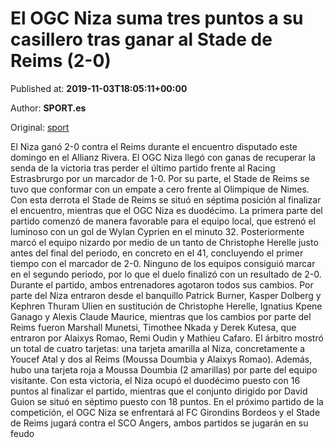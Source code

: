 
# El OGC Niza suma tres puntos a su casillero tras ganar al Stade de Reims (2-0)

Published at: **2019-11-03T18:05:11+00:00**

Author: **SPORT.es**

Original: [sport](https://www.sport.es/es/noticias/liga-francia/el-ogc-niza-suma-tres-puntos-a-su-casillero-tras-ganar-al-stade-de-reims-2-0-7712910)

El Niza ganó 2-0 contra el Reims durante el encuentro disputado este domingo en el Allianz Rivera. El OGC Niza llegó con ganas de recuperar la senda de la victoria tras perder el último partido frente al Racing Estrasbrurgo por un marcador de 1-0. Por su parte, el Stade de Reims se tuvo que conformar con un empate a cero frente al Olimpique de Nimes. Con esta derrota el Stade de Reims se situó en séptima posición al finalizar el encuentro, mientras que el OGC Niza es duodécimo.
La primera parte del partido comenzó de manera favorable para el equipo local, que estrenó el luminoso con un gol de Wylan Cyprien en el minuto 32. Posteriormente marcó el equipo nizardo por medio de un tanto de Christophe Herelle justo antes del final del periodo, en concreto en el 41, concluyendo el primer tiempo con el marcador de 2-0.
Ninguno de los equipos consiguió marcar en el segundo periodo, por lo que el duelo finalizó con un resultado de 2-0.
Durante el partido, ambos entrenadores agotaron todos sus cambios. Por parte del Niza entraron desde el banquillo Patrick Burner, Kasper Dolberg y Kephren Thuram Ulien en sustitución de Christophe Herelle, Ignatius Kpene Ganago y Alexis Claude Maurice, mientras que los cambios por parte del Reims fueron Marshall Munetsi, Timothee Nkada y Derek Kutesa, que entraron por Alaixys Romao, Remi Oudin y Mathieu Cafaro.
El árbitro mostró un total de cuatro tarjetas: una tarjeta amarilla al Niza, concretamente a Youcef Atal y dos al Reims (Moussa Doumbia y Alaixys Romao). Además, hubo una tarjeta roja a Moussa Doumbia (2 amarillas) por parte del equipo visitante.
Con esta victoria, el Niza ocupó el duodécimo puesto con 16 puntos al finalizar el partido, mientras que el conjunto dirigido por David Guion se situó en séptimo puesto con 18 puntos.
En el próximo partido de la competición, el OGC Niza se enfrentará al FC Girondins Bordeos y el Stade de Reims jugará contra el SCO Angers, ambos partidos se jugarán en su feudo

